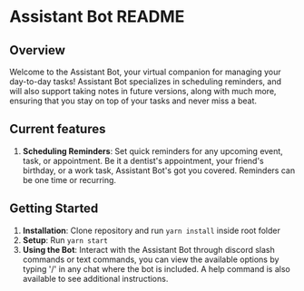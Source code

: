 # Assistant Bot README

## Overview

Welcome to the Assistant Bot, your virtual companion for managing your day-to-day tasks! Assistant Bot specializes in scheduling reminders, and will also support taking notes in future versions, along with much more, ensuring that you stay on top of your tasks and never miss a beat.

## Current features

1. **Scheduling Reminders**: Set quick reminders for any upcoming event, task, or appointment. Be it a dentist's appointment, your friend's birthday, or a work task, Assistant Bot's got you covered. Reminders can be one time or recurring.

## Getting Started

1. **Installation**: Clone repository and run `yarn install` inside root folder
2. **Setup**: Run `yarn start`
3. **Using the Bot**: Interact with the Assistant Bot through discord slash commands or text commands, you can view the available options by typing '/' in any chat where the bot is included. A help command is also available to see additional instructions.
